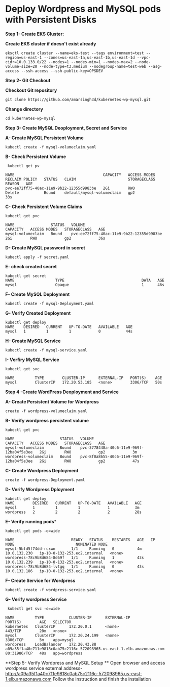 # Deploy Wordpress and MySQL pods with Persistent Disks

**Step 1- Create EKS Cluster:**

**Create EKS cluster if doesn't exist already**
```
eksctl create cluster --name=eks-test --tags environment=test --region=us-east-1 --zones=us-east-1a,us-east-1b,us-east-1d --vpc-cidr=10.0.133.0/22 --nodes=1 --nodes-min=1 --nodes-max=2 --node-volume-size=20 --node-type=t3.medium --nodegroup-name=test-web --asg-access --ssh-access --ssh-public-key=OPSDEV
```
**Step 2- Git Checkout**

**Checkout Git repository**
```
git clone https://github.com/amarsingh3d/kubernetes-wp-mysql.git
```

**Change directory**
```
cd kubernetes-wp-mysql
```
**Step 3- Create MySQL Deoployment, Secret and Service**

**A- Create MySQL Persistent Volume**
```
kubectl create -f mysql-volumeclaim.yaml
```
**B- Check Persistent Volume**
```
 kubectl get pv

NAME                                       CAPACITY   ACCESS MODES   RECLAIM POLICY   STATUS   CLAIM                       STORAGECLASS   REASON   AGE
pvc-ee72ff75-40ac-11e9-9b22-12355d9983be   2Gi        RWO            Delete           Bound    default/mysql-volumeclaim   gp2                     33s
```
**C- Check Persistent Volume Claims**
```
kubectl get pvc

NAME                STATUS   VOLUME                                     CAPACITY   ACCESS MODES   STORAGECLASS   AGE
mysql-volumeclaim   Bound    pvc-ee72ff75-40ac-11e9-9b22-12355d9983be   2Gi        RWO            gp2            36s
```
**D- Create MySQL password in secret**
```
kubectl apply -f secret.yaml
```
**E- check created secret**
```
kubectl get secret
NAME                  TYPE                                  DATA   AGE
mysql                 Opaque                                1      46s
```
**F- Create MySQL Deployment**
```
kubectl create -f mysql-Deployment.yaml
```
**G- Verify Created Deployment**
```
kubectl get deploy
NAME    DESIRED   CURRENT   UP-TO-DATE   AVAILABLE   AGE
mysql   1         1         1            0           44s
```
**H- Create MySQL Service**
```
kubectl create -f mysql-service.yaml
```
**I- Verfiry MySQL Service**
```
kubectl get svc

NAME         TYPE        CLUSTER-IP      EXTERNAL-IP   PORT(S)    AGE
mysql        ClusterIP   172.20.53.185   <none>        3306/TCP   50s
```

**Step 4 -Create WordPress Deoployment and Service**


**A- Create Persistent Volume for Wordpress**
```
create -f wordpress-volumeclaim.yaml
```
**B- Verify wordpress persistent volume**
```
kubectl get pvc

NAME                    STATUS   VOLUME                                     CAPACITY   ACCESS MODES   STORAGECLASS   AGE
mysql-volumeclaim       Bound    pvc-3778448a-40c6-11e9-969f-12ba04f5e3ee   2Gi        RWO            gp2            3m
wordpress-volumeclaim   Bound    pvc-8f0a8655-40c6-11e9-969f-12ba04f5e3ee   2Gi        RWO            gp2            47s
```
**C- Create Wordpress Deployment**
```
create -f wordpress-Deployment.yaml
```
**D- Verify Wordpress Dployment**
```
kubectl get deploy
NAME        DESIRED   CURRENT   UP-TO-DATE   AVAILABLE   AGE
mysql       1         1         1            1           3m
wordpress   2         2         2            2           28s
```
**E- Verify running pods***
```
kubectl get pods -o=wide

NAME                         READY   STATUS    RESTARTS   AGE   IP             NODE                           NOMINATED NODE
mysql-5bfd5f74dd-rcxwn       1/1     Running   0          4m    10.0.132.230   ip-10-0-132-253.ec2.internal   <none>
wordpress-78c9b8d684-8d69f   1/1     Running   1          43s   10.0.132.239   ip-10-0-132-253.ec2.internal   <none>
wordpress-78c9b8d684-lvtgq   1/1     Running   0          43s   10.0.132.186   ip-10-0-132-253.ec2.internal   <none>
```
**F- Create Service for Wordpress**
```
kubectl create -f wordpress-service.yaml
```
**G- Verify wordpress Service**
```
 kubectl get svc -o=wide

NAME         TYPE           CLUSTER-IP      EXTERNAL-IP                                                              PORT(S)        AGE   SELECTOR
kubernetes   ClusterIP      172.20.0.1      <none>                                                                   443/TCP        20m   <none>
mysql        ClusterIP      172.20.24.199   <none>                                                                   3306/TCP       5m    app=mysql
wordpress    LoadBalancer   172.20.43.88    a09a35f1a40c711e9818c0ab75c2116c-572098965.us-east-1.elb.amazonaws.com   80:31986/TCP   48s   app=wordpress
```

**Step 5-  Verify Wordpress and MySQL Setup **
Open browser and access wordpress service external address- http://a09a35f1a40c711e9818c0ab75c2116c-572098965.us-east-1.elb.amazonaws.com
Follow the instruction and finish the installation 



